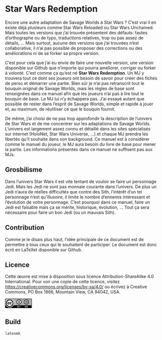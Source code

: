 # Star Wars Redemption

Encore une autre adaptation de Savage Worlds à <span>Star Wars</span> ? C’est vrai il
en existe déjà plusieurs comme Star Wars Reloaded ou Star Wars Unchained. Mais toutes les versions que j’ai
trouvée présentent des défauts: fautes d’orthographe ou de typo,
traductions relatives, trop ou pas assez de détails, … Mais surtout,
aucune des versions que j’ai trouvées n’est collaborative, il n’ai pas
possible de proposer des corrections ou des améliorations ni de se
forker sa propre version.

C’est pour cela que j’ai eu envie de faire une nouvelle version, une
version disponible sur Github que n’importe qui pourra améliorer,
corriger ou forker à volonté. C’est comme ça qu’est né **Star Wars Redemption**. Un MJ y
trouvera tout ce dont ses joueurs ont besoin de savoir pour créer des
fiches de perso et démarrer une partie. Bien sûr je n’ai pas retranscrit
tout le bouquin original de Savage Worlds, mais les règles de base sont
renseignées dans ce manuel afin que les joueurs n’ai pas à lire tout le
bouquin de base. Le MJ lui n’y échappera pas. J’ai essayé autant que
possible de rester dans l’esprit de Savage Worlds, simple et rapide à
jouer et, au maximum, de réutiliser ce que le bouquin fournit.

De même, j’ai choisi de ne pas trop approfondir la description de
l’univers de Star Wars et de me concentrer sur les adaptations de Savage Worlds.
L’univers est largement assez connu et détaillé dans les sites
spécialisés sur internet (HoloNet, Star Wars Universe, …) et chaque MJ prendra les libertés qu’il
souhaite dans son background. Ce manuel est à considérer comme le manuel
du joueur, le MJ aura besoin du livre de base pour mener la partie. Les
informations présentes dans ce manuel ne suffisent pas aux MJs.

## Grosbilisme

Dans l’univers Star Wars il est vite tentant de vouloir se faire un
personnage Jedi. Mais les Jedi ne sont pas monnaie courante dans
l’univers. De plus un Jedi n’aura de réelles difficultés que contre des
Sith, l’intérêt d’un tel personnage n’est qu’illusoire, il limite le
nombre d’ennemis intéressant et l’évolution de votre personnage. C’est
pourquoi dans ce manuel, faire un Jedi est faisable mais ça se mérite,
historique, évolution, … Tout ça sera nécessaire pour faire un bon Jedi
(ou un mauvais Sith).

## Contribution

Comme je le disais plus haut, l’idée principale de ce document est de
permettre à tous ceux qui le souhaitent de participer. Le document est
donc écrit en LaTeXet disponible sur Github.

## Licence

Cette œuvre est mise à disposition sous licence
Attribution-ShareAlike 4.0 International. Pour voir une copie de cette
licence, visitez <https://creativecommons.org/licenses/by-sa/4.0/> ou
écrivez à Creative Commons, PO Box 1866, Mountain View, CA 94042, USA.

![image](img/cc-by-sa.png)

## Build

    latexmk
